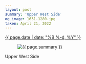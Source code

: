 ```yaml
---
layout: post
summary: 'Upper West Side'
og_image: 1631-1280.jpg
taken: April 21, 2022
---
```


<div class="post">
 <time>
  <a href="/1631">
   {{ page.date | date: "%B %-d, %Y" }}
  </a>
 </time>
 <a href="/1631">
  <figure data-taken="4/21/2022">
   <img alt="{{ page.summary }}" sizes="(min-width: 700px) 50vw, calc(100vw - 2rem)" src="{{ site.assets_url }}/1631-640.jpg" srcset="{{ site.assets_url }}/1631-320.jpg 320w, {{ site.assets_url }}/1631-640.jpg 640w, {{ site.assets_url }}/1631-960.jpg 960w, {{ site.assets_url }}/1631-1280.jpg 1280w"/>
  </figure>
 </a>
 <span>
  Upper West Side
 </span>
</div>
